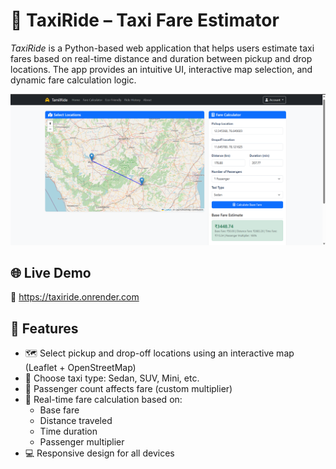 # 🚖 TaxiRide – Taxi Fare Estimator

*TaxiRide* is a Python-based web application that helps users estimate taxi fares based on real-time distance and duration between pickup and drop locations. The app provides an intuitive UI, interactive map selection, and dynamic fare calculation logic.

![Screenshot](Screenshot.png) 


## 🌐 Live Demo
🔗 https://taxiride.onrender.com


## 📌 Features

- 🗺 Select pickup and drop-off locations using an interactive map (Leaflet + OpenStreetMap)
- 🚕 Choose taxi type: Sedan, SUV, Mini, etc.
- 👥 Passenger count affects fare (custom multiplier)
- 🧮 Real-time fare calculation based on:
  - Base fare
  - Distance traveled
  - Time duration
  - Passenger multiplier
- 💻 Responsive design for all devices
